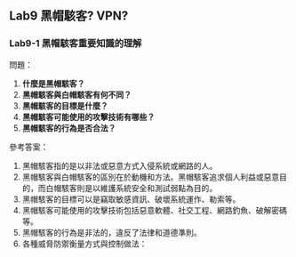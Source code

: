 ## Lab9  黑帽駭客? VPN?
### Lab9-1 黑帽駭客重要知識的理解
問題：

1. **什麼是黑帽駭客？**
2. **黑帽駭客與白帽駭客有何不同？**
3. **黑帽駭客的目標是什麼？**
4. **黑帽駭客可能使用的攻擊技術有哪些？**
5. **黑帽駭客的行為是否合法？**

參考答案：

1. 黑帽駭客指的是以非法或惡意方式入侵系統或網路的人。
2. 黑帽駭客與白帽駭客的區別在於動機和方法。黑帽駭客追求個人利益或惡意目的，而白帽駭客則是以維護系統安全和測試弱點為目的。
3. 黑帽駭客的目標可以是竊取敏感資訊、破壞系統運作、勒索等。
4. 黑帽駭客可能使用的攻擊技術包括惡意軟體、社交工程、網路釣魚、破解密碼等。
5. 黑帽駭客的行為是非法的，違反了法律和道德準則。
6. 各種威脅防禦衡量方式與控制做法：
